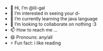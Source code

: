 - 👋 Hi, I’m @lil-gal
- 👀 I’m interested in seeing your d-
- 🌱 I’m currently learning the java language
- 💞️ I’m looking to collaborate on nothing :3
- 📫 How to reach me ...
- 😄 Pronouns: any/all
- ⚡ Fun fact: i like reading

<!---
lil-gal/lil-gal is a ✨ special ✨ repository because its `README.md` (this file) appears on your GitHub profile.
You can click the Preview link to take a look at your changes.
--->
